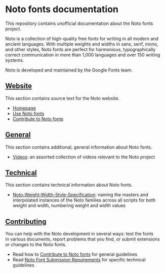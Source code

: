 # Noto fonts documentation

This repository contains unofficial documentation about the Noto fonts project.

Noto is a collection of high-quality free fonts for writing in all modern and ancient languages. With multiple weights and widths in sans, serif, mono, and other styles, Noto fonts are perfect for harmonious, typographically correct communication in more than 1,000 languages and over 150 writing systems.

Noto is developed and maintained by the Google Fonts team.

## [Website](./src/website)

This section contains source text for the Noto website.

- [Homepage](./src/website/homepage.md)
- [Use Noto fonts](./src/website/use.md)
- [Contribute to Noto fonts](./src/website/contribute.md)

## [General](./src/general)

This section contains additional, general information about Noto fonts.

- [Videos](./src/general/videos.md): an assorted collection of videos relevant to the Noto project


## [Technical](./src/technical)

This section contains technical information about Noto fonts.

- [Noto-Weight-Width-Style-Specification](./src/technical/Noto-Weight-Width-Style-Specification.md): naming the masters and interpolated instances of the Noto families across all scripts for both weight and width, numbering weight and width values

## [Contributing](./CONTRIBUTING.md)

You can help with the Noto development in several ways: test the fonts in various documents, report problems that you find, or submit extensions or changes to the Noto fonts.

- Read how to [Contribute to Noto fonts](./src/website/contribute.md) for general guidelines
- Read [Noto Font Submission Requirements](./src/technical/Noto–Font-Submission-Requirements.md) for specific technical guidelines
